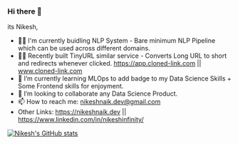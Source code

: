 ### Hi there 👋

its Nikesh,
- 🧑‍💻 I'm currently buidling NLP System - Bare minimum NLP Pipeline which can be used across different domains.
- 👷‍♂️ Recently built TinyURL similar service - Converts Long URL to short and redirects whenever clicked. https://app.cloned-link.com || www.cloned-link.com
- 🌱 I’m currently learning MLOps to add badge to my Data Science Skills + Some Frontend skills for enjoyment.
- 👯 I’m looking to collaborate any Data Science Product.
- 📫 How to reach me: nikeshnaik.dev@gmail.com 
- Other Links: https://nikeshnaik.dev || https://www.linkedin.com/in/nikeshinfinity/

[![Nikesh's GitHub stats](https://github-readme-stats.vercel.app/api?username=nikeshnaik&hide=stars)](https://github.com/anuraghazra/github-readme-stats)

